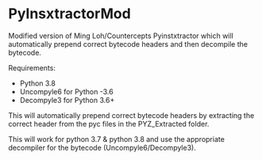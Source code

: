 # PyInsxtractorMod
Modified version of Ming Loh/Countercepts Pyinstxtractor which will automatically prepend correct bytecode headers and then decompile the bytecode.

Requirements:<br>
- Python 3.8<br>
- Uncompyle6 for Python -3.6<br>
- Decompyle3 for Python 3.6+<br>

This will automatically prepend correct bytecode headers by extracting the correct header from the pyc files in the PYZ_Extracted folder.

This will work for python 3.7 & python 3.8 and use the appropriate decompiler for the bytecode (Uncompyle6/Decompyle3).
